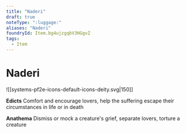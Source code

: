 ```yaml
---
title: "Naderi"
draft: true
noteType: ":luggage:"
aliases: "Naderi"
foundryId: Item.bg4ujzgqbV3HGgvZ
tags:
  - Item
---
```


# Naderi
![[systems-pf2e-icons-default-icons-deity.svg|150]]

**Edicts** Comfort and encourage lovers, help the suffering escape their circumstances in life or in death

**Anathema** Dismiss or mock a creature's grief, separate lovers, torture a creature
